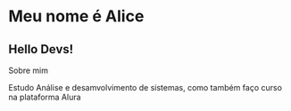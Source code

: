 # Meu nome é Alice
## Hello Devs!

Sobre mim

Estudo Análise e desamvolvimento de sistemas, como também faço curso na plataforma Alura
